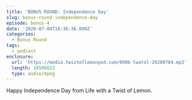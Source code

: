```yaml
---
title: 'BONUS ROUND: Independence Day'
slug: bonus-round-independence-day
episode: bonus-4
date: '2020-07-04T18:36:36.000Z'
categories:
  - Bonus Round
tags:
  - podcast
enclosure:
  url: 'https://media.twistoflemonpod.com/090b-lwatol-20200704.mp3'
  length: 10506622
  type: audio/mpeg
---
```


Happy Independence Day from Life with a Twist of Lemon.
